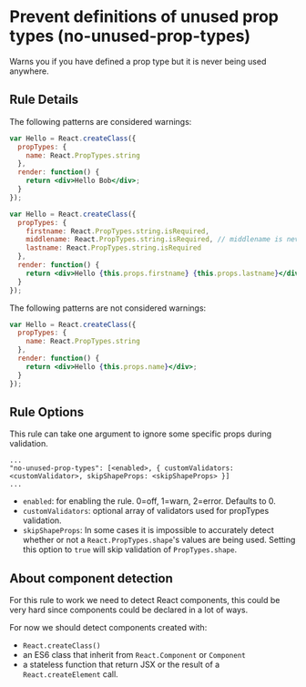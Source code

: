 # Prevent definitions of unused prop types (no-unused-prop-types)

Warns you if you have defined a prop type but it is never being used anywhere.

## Rule Details

The following patterns are considered warnings:

```jsx
var Hello = React.createClass({
  propTypes: {
    name: React.PropTypes.string
  },
  render: function() {
    return <div>Hello Bob</div>;
  }
});

var Hello = React.createClass({
  propTypes: {
    firstname: React.PropTypes.string.isRequired,
    middlename: React.PropTypes.string.isRequired, // middlename is never used below
	lastname: React.PropTypes.string.isRequired
  },
  render: function() {
    return <div>Hello {this.props.firstname} {this.props.lastname}</div>;
  }
});
```

The following patterns are not considered warnings:

```jsx
var Hello = React.createClass({
  propTypes: {
    name: React.PropTypes.string
  },
  render: function() {
    return <div>Hello {this.props.name}</div>;
  }
});
```

## Rule Options

This rule can take one argument to ignore some specific props during validation.

```
...
"no-unused-prop-types": [<enabled>, { customValidators: <customValidator>, skipShapeProps: <skipShapeProps> }]
...
```

* `enabled`: for enabling the rule. 0=off, 1=warn, 2=error. Defaults to 0.
* `customValidators`: optional array of validators used for propTypes validation.
* `skipShapeProps`: In some cases it is impossible to accurately detect whether or not a `React.PropTypes.shape`'s values are being used. Setting this option to `true` will skip validation of `PropTypes.shape`.

## About component detection

For this rule to work we need to detect React components, this could be very hard since components could be declared in a lot of ways.

For now we should detect components created with:

* `React.createClass()`
* an ES6 class that inherit from `React.Component` or `Component`
* a stateless function that return JSX or the result of a `React.createElement` call.
